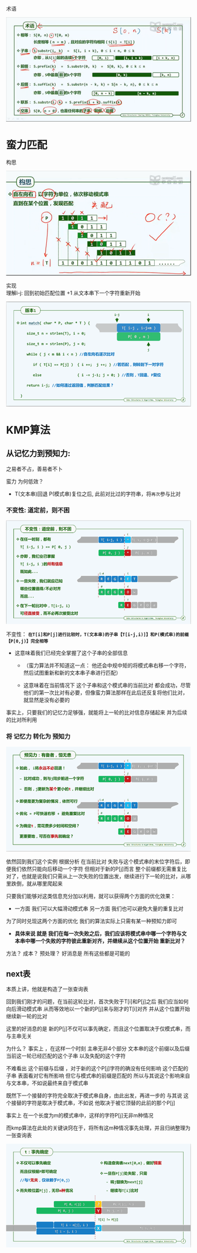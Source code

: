 术语
<div align="center"> <img src="pic/kmp00.png"/> </div>

# 蛮力匹配
构思
<div align="center"> <img src="pic/kmp01.png"/> </div>

实现  
理解i-j: 回到初始匹配位置 +1 从文本串下一个字符重新开始 
<div align="center"> <img src="pic/kmp02.png"/> </div>

# KMP算法

## 从记忆力到预知力:

之易者不占，善易者不卜 

蛮力 为何低效？ 

* T(文本串)回退   P(模式串)复位之后, 此前对比过的字符串，将`再次`参与比对 

###  **不变性:  道定前，则不困**  

<div align="center"> <img src="pic/kmp03.png"/> </div>

不变性： **`在T[i]和P[j]进行比较时，T(文本串)的子串【T[i-j,i)]】和P(模式串)的前缀【P[0,j)】完全相等`**   

* 这意味着我们已经完全掌握了这个子串的全部信息 

    * （蛮力算法并不知道这一点： 他还会中规中矩的将模式串右移一个字符，然后试图重新和新的文本串子串进行匹配）

    * 这意味着在当前情况下 这个子串和这个模式串的当前比对 都会成功，尽管他们的第一次比对有必要，但像蛮力算法那样在此后还反复将他们比对，就显然是没有必要的 


事实上，只要我们的记忆力足够强，就能将上一轮的比对信息存储起来  并为后续的比对所利用  


### **将 记忆力 转化为 预知力**  
<div align="center"> <img src="pic/kmp05.png"/> </div>

依然回到我们这个实例  根据分析 在当前比对 失败与这个模式串的末位字符后，即便我们依然只能向后移动一个字符 但相对于新的P[j]而言 整个前缀都无需重复比对了，也就是说我们只需从上一次失败的位置出发，继续进行下一轮的比对，从哪里跌倒，就从哪里爬起来  


只要我们能够对这类信息充分加以利用，就可以获得两个方面的优化效果： 
* 一方面 我们可以大幅滑动模式串  另一方面 我们也可以避免大量的重复比对 

为了同时兑现这两个方面的优化  我们的算法实际上只需有某一种预知力即可 
* **具体来说 就是 我们在每一次失败之后，我们应该将模式串中哪一个字符与文本串中哪一个失败的字符彼此重新对齐，并继续从这个位置开始 重新比对？** 

方法？ 成本？ 预处理？  好消息是 所有这些都是可能的

## next表

本质上讲，他就是构造了一张查询表  

回到我们刚才的问题，在当前这轮比对，首次失败于T[i]和P[j]之后  我们应当如何向后滑动模式串 从而等效地以一个新的P[j]来与刚才的T[i]对齐 并从这个位置开始 继续新一轮的比对  
 
这里的好消息的是 新的P[j]不仅可以事先确定，而且这个位置取决于仅模式串，而与主串无关

为什么？
事实上 ，在这样一个时刻 主串无非4个部分
文本串的这个前缀以及后缀  当前这一轮已经匹配的这个子串  以及失配的这个字符  

不难看出 这个前缀与后缀 ，对于新的这个P[j]字符的确没有任何影响 
这个匹配的子串 表面看对它有所影响  但它与模式串的前缀是匹配的 所以与其说这个影响来自与文本串，不如说最终来自于模式串 

既然下一个接替的字符完全取决于模式串自身，由此出发，再进一步的 与其说 这个接替的字符是取决于模式串，不如说 他取决于被它顶替的此前的那个P[j]  

事实上 在一个长度为m的模式串中，这样的字符P[j]无非m种情况  

而kmp算法在此处的关键诀窍在于，将所有这m种情况事先处理，并且归纳整理为一张查询表

<div align="center"> <img src="pic/kmp06.png"/> </div>





  
